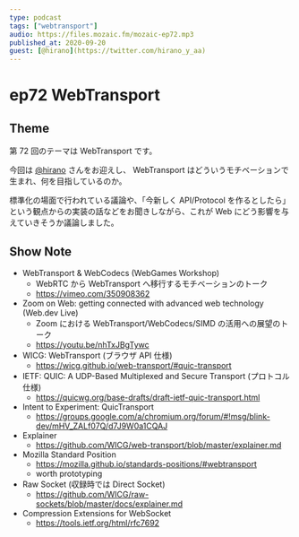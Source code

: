 ```yaml
---
type: podcast
tags: ["webtransport"]
audio: https://files.mozaic.fm/mozaic-ep72.mp3
published_at: 2020-09-20
guest: [@hirano](https://twitter.com/hirano_y_aa)
---
```


# ep72 WebTransport

## Theme

第 72 回のテーマは WebTransport です。

今回は [@hirano](https://twitter.com/hirano_y_aa) さんをお迎えし、 WebTransport はどういうモチベーションで生まれ、何を目指しているのか。

標準化の場面で行われている議論や、「今新しく API/Protocol を作るとしたら」という観点からの実装の話などをお聞きしながら、これが Web にどう影響を与えていきそうか議論しました。


## Show Note

- WebTransport & WebCodecs (WebGames Workshop)
  - WebRTC から WebTransport へ移行するモチベーションのトーク
  - <https://vimeo.com/350908362>
- Zoom on Web: getting connected with advanced web technology (Web.dev Live)
  - Zoom における WebTransport/WebCodecs/SIMD の活用への展望のトーク
  - <https://youtu.be/nhTxJBgTywc>
- WICG: WebTransport (ブラウザ API 仕様)
  - <https://wicg.github.io/web-transport/#quic-transport>
- IETF: QUIC: A UDP-Based Multiplexed and Secure Transport (プロトコル仕様)
  - <https://quicwg.org/base-drafts/draft-ietf-quic-transport.html>
- Intent to Experiment: QuicTransport
  - <https://groups.google.com/a/chromium.org/forum/#!msg/blink-dev/mHV_ZALf07Q/d7J9W0a1CQAJ>
- Explainer
  - <https://github.com/WICG/web-transport/blob/master/explainer.md>
- Mozilla Standard Position
  - <https://mozilla.github.io/standards-positions/#webtransport>
  - worth prototyping
- Raw Socket (収録時では Direct Socket)
  - <https://github.com/WICG/raw-sockets/blob/master/docs/explainer.md>
- Compression Extensions for WebSocket
  - <https://tools.ietf.org/html/rfc7692>
